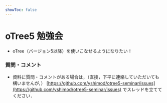 ```yaml
---
showToc: false
---
```



# oTree5 勉強会

- oTree（バージョン5以降）を使いこなせるようになりたい！

### 質問・コメント
- 資料に質問・コメントがある場合は，（直接，下平に連絡していただいても構いませんが，） [https://github.com/yshimod/otree5-seminar/issues](https://github.com/yshimod/otree5-seminar/issues) でスレッドを立ててください．
